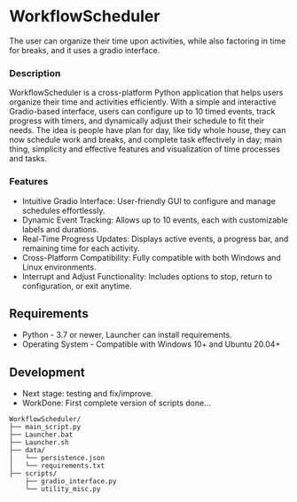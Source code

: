 # WorkflowScheduler
The user can organize their time upon activities, while also factoring in time for breaks, and it uses a gradio interface.

### Description
WorkflowScheduler is a cross-platform Python application that helps users organize their time and activities efficiently. With a simple and interactive Gradio-based interface, users can configure up to 10 timed events, track progress with timers, and dynamically adjust their schedule to fit their needs. The idea is people have plan for day, like tidy whole house, they can now schedule work and breaks, and complete task effectively in day; main thing, simplicity and effective features and visualization of time processes and tasks.

### Features
- Intuitive Gradio Interface: User-friendly GUI to configure and manage schedules effortlessly.
- Dynamic Event Tracking: Allows up to 10 events, each with customizable labels and durations.
- Real-Time Progress Updates: Displays active events, a progress bar, and remaining time for each activity.
- Cross-Platform Compatibility: Fully compatible with both Windows and Linux environments.
- Interrupt and Adjust Functionality: Includes options to stop, return to configuration, or exit anytime.

## Requirements
- Python - 3.7 or newer, Launcher can install requirements.
- Operating System - Compatible with Windows 10+ and Ubuntu 20.04+

## Development
- Next stage: testing and fix/improve.
- WorkDone: First complete version of scripts done...
```
WorkflowScheduler/
├── main_script.py
├── Launcher.bat
├── Launcher.sh
├── data/
│   └── persistence.json
│   └── requirements.txt
├── scripts/
    ├── gradio_interface.py
    └── utility_misc.py
```
